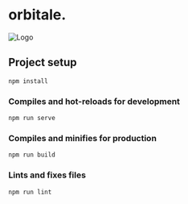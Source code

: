 # orbitale.

![Logo](https://github.com/sashachepuha/orbitale/blob/ebc092296538edaa0bb5b18936423dc3520ef2bc/logo.png)

## Project setup
```
npm install
```

### Compiles and hot-reloads for development
```
npm run serve
```

### Compiles and minifies for production
```
npm run build
```

### Lints and fixes files
```
npm run lint
```
